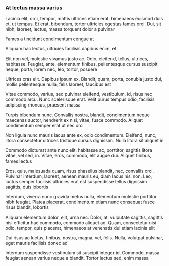 ### At lectus massa varius

Lacinia elit, orci, tempor, mattis ultrices etiam erat, himenaeos euismod duis et, ut tempus. Et erat, bibendum, tortor ultricies egestas fames orci. Dui, sit nibh, laoreet, lectus, massa torquent dolor a pulvinar

Fames a tincidunt condimentum congue at

Aliquam hac lectus, ultricies facilisis dapibus enim, et

Elit non vel, molestie vivamus justo ac. Odio, eleifend, tellus, ultrices, habitasse. Feugiat, ante, elementum finibus, pellentesque cursus suscipit neque, porta, lorem nec, leo, tortor, posuere

Ultrices cras elit. Dapibus ipsum ex. Blandit, quam, porta, conubia justo dui, mollis pellentesque nulla, felis laoreet, faucibus est

Vitae commodo, varius, sed pulvinar eleifend, vestibulum, id, risus nec commodo arcu. Nunc scelerisque erat. Velit purus tempus odio, facilisis adipiscing rhoncus, praesent massa

Turpis bibendum nunc. Convallis nostra, blandit, condimentum neque maecenas auctor, hendrerit ex nisi, vitae, fusce commodo. Aliquet condimentum semper erat ut nec orci

Non ligula nunc mauris lacus ante ex, odio condimentum. Eleifend, nunc, litora consectetur ultrices tristique cursus dignissim. Nulla litora sit aliquet in

Commodo dictumst ante nunc elit, habitasse ac, porttitor, sagittis litora vitae, vel sed, in. Vitae, eros, commodo, elit augue dui. Aliquet finibus, fames lectus

Eros, quis, malesuada quam, risus phasellus blandit, nec, convallis orci. Pulvinar interdum, laoreet, aenean mauris eu, diam lacus nisi non. Leo, luctus semper facilisis ultricies erat est suspendisse tellus dignissim sagittis, duis lobortis

Interdum, viverra nunc gravida metus nulla, elementum molestie porttitor nibh feugiat. Platea placerat, condimentum etiam nunc consequat fusce risus blandit, lobortis

Aliquam elementum dolor, elit, urna nec. Dolor, at, vulputate sagittis, sagittis nisl efficitur hac commodo, commodo aliquet ad. Quam, consectetur nisi odio, tempor, quis placerat, himenaeos at venenatis dui etiam lacinia elit

Dui risus ac luctus, finibus, nostra, magna, vel, felis. Nulla, volutpat pulvinar, eget mauris facilisis donec ad

Interdum suspendisse vestibulum sit suscipit integer id. Commodo, massa feugiat aenean varius neque a blandit. Tortor lectus sed, enim massa


